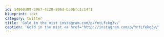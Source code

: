 ```yaml
---
id: 14060d09-3967-4220-806d-ba0bfc1c14f1
blueprint: text
category: twitter
title: 'Gold in the mist instagram.com/p/YntLfekg3v/'
caption: 'Gold in the mist <a href="http://instagram.com/p/YntLfekg3v/" title="http://instagram.com/p/YntLfekg3v/" class="link link_untco">instagram.com/p/YntLfekg3v/</a>'
---
```

